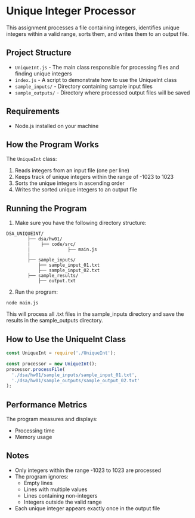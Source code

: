 # Unique Integer Processor

This assignment processes a file containing integers, identifies unique integers within a valid range, sorts them, and writes them to an output file.

## Project Structure

- `UniqueInt.js` - The main class responsible for processing files and finding unique integers
- `index.js` - A script to demonstrate how to use the UniqueInt class
- `sample_inputs/` - Directory containing sample input files
- `sample_outputs/` - Directory where processed output files will be saved

## Requirements

- Node.js installed on your machine

## How the Program Works

The `UniqueInt` class:
1. Reads integers from an input file (one per line)
2. Keeps track of unique integers within the range of -1023 to 1023
3. Sorts the unique integers in ascending order
4. Writes the sorted unique integers to an output file

## Running the Program

1. Make sure you have the following directory structure:
```
DSA_UNIQUEINT/
        ├── dsa/hw01/
        |    ├── code/src/
        |              ├── main.js
        |
        ├── sample_inputs/
            ├── sample_input_01.txt
            ├── sample_input_02.txt
        ├── sample_results/
            ├── output.txt
```

2. Run the program:
```
node main.js
```

This will process all .txt files in the sample_inputs directory and save the results in the sample_outputs directory.

## How to Use the UniqueInt Class

```javascript
const UniqueInt = require('./UniqueInt');

const processor = new UniqueInt();
processor.processFile(
  './dsa/hw01/sample_inputs/sample_input_01.txt',
  './dsa/hw01/sample_outputs/sample_output_02.txt'
);
```

## Performance Metrics

The program measures and displays:
- Processing time
- Memory usage

## Notes

- Only integers within the range -1023 to 1023 are processed
- The program ignores:
  - Empty lines
  - Lines with multiple values
  - Lines containing non-integers
  - Integers outside the valid range
- Each unique integer appears exactly once in the output file